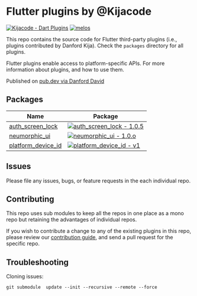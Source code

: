 # Flutter plugins by @Kijacode

[![Kijacode - Dart Plugins](https://img.shields.io/badge/Kijacode-Dart_Plugins-2ea44f)](https://)
[![melos](https://img.shields.io/badge/maintained%20with-melos-f700ff.svg?style=flat-square)](https://github.com/invertase/melos)

This repo contains the source code for
Flutter third-party plugins (i.e., plugins contributed by Danford Kija).
Check the `packages` directory for all plugins.

Flutter plugins enable access to platform-specific APIs. For more information
about plugins, and how to use them.

Published on [pub.dev via Danford David](https://pub.dev/my-packages)

## Packages

<!-- START_PACKAGES -->
| Name | Package |
| --- | --- |
| [auth_screen_lock](https://pub.dev/packages/auth_screen_lock) | [![auth_screen_lock - 1.0.5](https://img.shields.io/badge/auth__screen__lock-1.0.5-2ea44f)](https://)|
| [neumorphic_ui ](https://pub.dev/packages/neumorphic_ui) | [![neumorphic_ui  - 1.0.o](https://img.shields.io/badge/neumorphic__ui_-1.0.o-2ea44f)](https://) 
| [ platform_device_id ](https://github.com/Kijacode/platform_device_id.git) | [![ platform_device_id  - v1](https://img.shields.io/badge/_platform__device__id_-v1-2ea44f)](https://)|
<!-- END_PACKAGES -->


## Issues

Please file any issues, bugs, or feature requests in the each individual repo.

## Contributing

This repo uses sub modules to keep all the repos in one place as a mono repo but retaining the advantages of individual repos.

If you wish to contribute a change to any of the existing plugins in this repo,
please review our [contribution guide](https://github.com/rodydavis/plugins/blob/master/CONTRIBUTING.md),
and send a pull request for the specific repo.

## Troubleshooting

Cloning issues:

```
git submodule  update --init --recursive --remote --force
```
